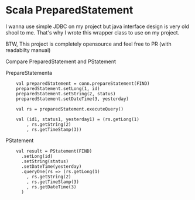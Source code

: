 Scala PreparedStatement
=====
I wanna use simple JDBC on my project but java interface design is very old shool to me.
That's why I wrote this wrapper class to use on my project. 

BTW, This project is completely opensource and feel free to PR (with readabilty manual)

Compare PreparedStatement and PStatement

PrepareStatementa
```
    val preparedStatement = conn.prepareStatement(FIND)
    preparedStatement.setLong(1, id)
    preparedStatement.setString(2, status)
    preparedStatement.setDateTime(3, yesterday)
    
    val rs = preparedStatement.executeQuery()

    val (id1, status1, yesterday1) = (rs.getLong(1)
        , rs.getString(2)
        , rs.getTimeStamp(3))
```

PStatement
```
    val result = PStatement(FIND)
      .setLong(id)
      .setString(status)
      .setDateTime(yesterday)
      .queryOne(rs => (rs.getLong(1)
        , rs.getString(2)
        , rs.getTimeStamp(3)
        , rs.getDateTime(3)
      )
```
